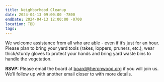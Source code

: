 ```yaml
---
title: Neighborhood Cleanup
date: 2024-04-13 09:00:00 -7800
endDate: 2024-04-13 12:00:00 -0700
location: TBD
tags: 
---
```


We welcome assistance from all who are able - even if it’s just for an hour. Please plan to bring your yard tools (rakes, loppers, pruners, etc.), wear thick/sturdy gloves to protect your hands and bring yard waste bins to handle the vegetation. 

**RSVP:** Please email the board at board@heronwood.org if you will join us. We’ll follow up with another email closer to with more details.

